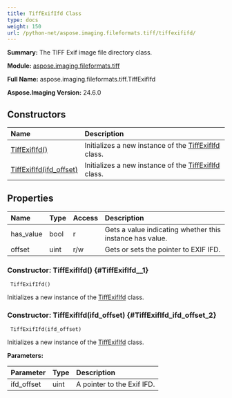 ```yaml
---
title: TiffExifIfd Class
type: docs
weight: 150
url: /python-net/aspose.imaging.fileformats.tiff/tiffexififd/
---
```


**Summary:** The TIFF Exif image file directory class.

**Module:** [aspose.imaging.fileformats.tiff](/imaging/python-net/aspose.imaging.fileformats.tiff/)

**Full Name:** aspose.imaging.fileformats.tiff.TiffExifIfd

**Aspose.Imaging Version:** 24.6.0

## **Constructors**
| **Name** | **Description** |
| :- | :- |
| [TiffExifIfd()](#TiffExifIfd__1) | Initializes a new instance of the [TiffExifIfd](/imaging/python-net/aspose.imaging.fileformats.tiff/tiffexififd/) class. |
| [TiffExifIfd(ifd_offset)](#TiffExifIfd_ifd_offset_2) | Initializes a new instance of the [TiffExifIfd](/imaging/python-net/aspose.imaging.fileformats.tiff/tiffexififd/) class. |
## **Properties**
| **Name** | **Type** | **Access** | **Description** |
| :- | :- | :- | :- |
| has_value | bool | r | Gets a value indicating whether this instance has value. |
| offset | uint | r/w | Gets or sets the pointer to EXIF IFD. |


### Constructor: TiffExifIfd() {#TiffExifIfd__1}


```
 TiffExifIfd() 
```

Initializes a new instance of the [TiffExifIfd](/imaging/python-net/aspose.imaging.fileformats.tiff/tiffexififd/) class.

### Constructor: TiffExifIfd(ifd_offset) {#TiffExifIfd_ifd_offset_2}


```
 TiffExifIfd(ifd_offset) 
```

Initializes a new instance of the [TiffExifIfd](/imaging/python-net/aspose.imaging.fileformats.tiff/tiffexififd/) class.

**Parameters:**

| Parameter | Type | Description |
| :- | :- | :- |
| ifd_offset | uint | A pointer to the Exif IFD. |

